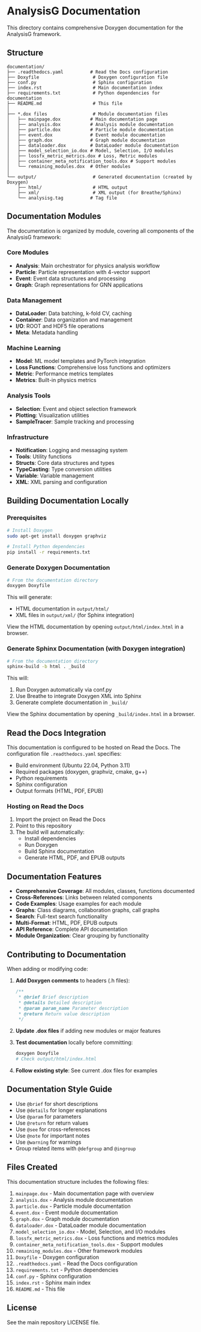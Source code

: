# AnalysisG Documentation

This directory contains comprehensive Doxygen documentation for the AnalysisG framework.

## Structure

```
documentation/
├── .readthedocs.yaml          # Read the Docs configuration
├── Doxyfile                    # Doxygen configuration file
├── conf.py                     # Sphinx configuration
├── index.rst                   # Main documentation index
├── requirements.txt            # Python dependencies for documentation
├── README.md                   # This file
│
├── *.dox files                 # Module documentation files
│   ├── mainpage.dox           # Main documentation page
│   ├── analysis.dox           # Analysis module documentation
│   ├── particle.dox           # Particle module documentation
│   ├── event.dox              # Event module documentation
│   ├── graph.dox              # Graph module documentation
│   ├── dataloader.dox         # DataLoader module documentation
│   ├── model_selection_io.dox # Model, Selection, I/O modules
│   ├── lossfx_metric_metrics.dox # Loss, Metric modules
│   ├── container_meta_notification_tools.dox # Support modules
│   └── remaining_modules.dox  # Other modules
│
└── output/                     # Generated documentation (created by Doxygen)
    ├── html/                   # HTML output
    ├── xml/                    # XML output (for Breathe/Sphinx)
    └── analysisg.tag          # Tag file

```

## Documentation Modules

The documentation is organized by module, covering all components of the AnalysisG framework:

### Core Modules
- **Analysis**: Main orchestrator for physics analysis workflow
- **Particle**: Particle representation with 4-vector support
- **Event**: Event data structures and processing
- **Graph**: Graph representations for GNN applications

### Data Management
- **DataLoader**: Data batching, k-fold CV, caching
- **Container**: Data organization and management
- **I/O**: ROOT and HDF5 file operations
- **Meta**: Metadata handling

### Machine Learning
- **Model**: ML model templates and PyTorch integration
- **Loss Functions**: Comprehensive loss functions and optimizers
- **Metric**: Performance metrics templates
- **Metrics**: Built-in physics metrics

### Analysis Tools
- **Selection**: Event and object selection framework
- **Plotting**: Visualization utilities
- **SampleTracer**: Sample tracking and processing

### Infrastructure
- **Notification**: Logging and messaging system
- **Tools**: Utility functions
- **Structs**: Core data structures and types
- **TypeCasting**: Type conversion utilities
- **Variable**: Variable management
- **XML**: XML parsing and configuration

## Building Documentation Locally

### Prerequisites

```bash
# Install Doxygen
sudo apt-get install doxygen graphviz

# Install Python dependencies
pip install -r requirements.txt
```

### Generate Doxygen Documentation

```bash
# From the documentation directory
doxygen Doxyfile
```

This will generate:
- HTML documentation in `output/html/`
- XML files in `output/xml/` (for Sphinx integration)

View the HTML documentation by opening `output/html/index.html` in a browser.

### Generate Sphinx Documentation (with Doxygen integration)

```bash
# From the documentation directory
sphinx-build -b html . _build
```

This will:
1. Run Doxygen automatically via conf.py
2. Use Breathe to integrate Doxygen XML into Sphinx
3. Generate complete documentation in `_build/`

View the Sphinx documentation by opening `_build/index.html` in a browser.

## Read the Docs Integration

This documentation is configured to be hosted on Read the Docs. The configuration file `.readthedocs.yaml` specifies:

- Build environment (Ubuntu 22.04, Python 3.11)
- Required packages (doxygen, graphviz, cmake, g++)
- Python requirements
- Sphinx configuration
- Output formats (HTML, PDF, EPUB)

### Hosting on Read the Docs

1. Import the project on Read the Docs
2. Point to this repository
3. The build will automatically:
   - Install dependencies
   - Run Doxygen
   - Build Sphinx documentation
   - Generate HTML, PDF, and EPUB outputs

## Documentation Features

- **Comprehensive Coverage**: All modules, classes, functions documented
- **Cross-References**: Links between related components
- **Code Examples**: Usage examples for each module
- **Graphs**: Class diagrams, collaboration graphs, call graphs
- **Search**: Full-text search functionality
- **Multi-Format**: HTML, PDF, EPUB outputs
- **API Reference**: Complete API documentation
- **Module Organization**: Clear grouping by functionality

## Contributing to Documentation

When adding or modifying code:

1. **Add Doxygen comments** to headers (.h files):
   ```cpp
   /**
    * @brief Brief description
    * @details Detailed description
    * @param param_name Parameter description
    * @return Return value description
    */
   ```

2. **Update .dox files** if adding new modules or major features

3. **Test documentation** locally before committing:
   ```bash
   doxygen Doxyfile
   # Check output/html/index.html
   ```

4. **Follow existing style**: See current .dox files for examples

## Documentation Style Guide

- Use `@brief` for short descriptions
- Use `@details` for longer explanations
- Use `@param` for parameters
- Use `@return` for return values
- Use `@see` for cross-references
- Use `@note` for important notes
- Use `@warning` for warnings
- Group related items with `@defgroup` and `@ingroup`

## Files Created

This documentation structure includes the following files:

1. `mainpage.dox` - Main documentation page with overview
2. `analysis.dox` - Analysis module documentation
3. `particle.dox` - Particle module documentation
4. `event.dox` - Event module documentation
5. `graph.dox` - Graph module documentation
6. `dataloader.dox` - DataLoader module documentation
7. `model_selection_io.dox` - Model, Selection, and I/O modules
8. `lossfx_metric_metrics.dox` - Loss functions and metrics modules
9. `container_meta_notification_tools.dox` - Support modules
10. `remaining_modules.dox` - Other framework modules
11. `Doxyfile` - Doxygen configuration
12. `.readthedocs.yaml` - Read the Docs configuration
13. `requirements.txt` - Python dependencies
14. `conf.py` - Sphinx configuration
15. `index.rst` - Sphinx main index
16. `README.md` - This file

## License

See the main repository LICENSE file.
